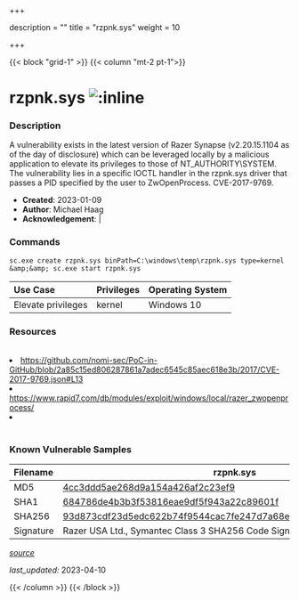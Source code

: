 +++

description = ""
title = "rzpnk.sys"
weight = 10

+++


{{< block "grid-1" >}}
{{< column "mt-2 pt-1">}}


# rzpnk.sys ![:inline](/images/twitter_verified.png) 


### Description

A vulnerability exists in the latest version of Razer Synapse (v2.20.15.1104 as of the day of disclosure) which can be leveraged locally by a malicious application to elevate its privileges to those of NT_AUTHORITY\SYSTEM. The vulnerability lies in a specific IOCTL handler in the rzpnk.sys driver that passes a PID specified by the user to ZwOpenProcess. CVE-2017-9769.

- **Created**: 2023-01-09
- **Author**: Michael Haag
- **Acknowledgement**:  | [](https://twitter.com/)

### Commands

```
sc.exe create rzpnk.sys binPath=C:\windows\temp\rzpnk.sys type=kernel &amp;&amp; sc.exe start rzpnk.sys
```

| Use Case | Privileges | Operating System | 
|:---- | ---- | ---- |
| Elevate privileges | kernel | Windows 10 |

### Resources
<br>
<li><a href="https://github.com/nomi-sec/PoC-in-GitHub/blob/2a85c15ed806287861a7adec6545c85aec618e3b/2017/CVE-2017-9769.json#L13">https://github.com/nomi-sec/PoC-in-GitHub/blob/2a85c15ed806287861a7adec6545c85aec618e3b/2017/CVE-2017-9769.json#L13</a></li>
<li><a href="https://www.rapid7.com/db/modules/exploit/windows/local/razer_zwopenprocess/">https://www.rapid7.com/db/modules/exploit/windows/local/razer_zwopenprocess/</a></li>
<li><a href=""></a></li>
<br>

### Known Vulnerable Samples

| Filename | rzpnk.sys |
|:---- | ---- | 
| MD5 | <a href="https://www.virustotal.com/gui/file/4cc3ddd5ae268d9a154a426af2c23ef9">4cc3ddd5ae268d9a154a426af2c23ef9</a> |
| SHA1 | <a href="https://www.virustotal.com/gui/file/684786de4b3b3f53816eae9df5f943a22c89601f">684786de4b3b3f53816eae9df5f943a22c89601f</a> |
| SHA256 | <a href="https://www.virustotal.com/gui/file/93d873cdf23d5edc622b74f9544cac7fe247d7a68e1e2a7bf2879fad97a3ae63">93d873cdf23d5edc622b74f9544cac7fe247d7a68e1e2a7bf2879fad97a3ae63</a> |
| Signature | Razer USA Ltd., Symantec Class 3 SHA256 Code Signing CA, VeriSign   |


[*source*](https://github.com/magicsword-io/LOLDrivers/tree/main/yaml/rzpnk.yaml)

*last_updated:* 2023-04-10








{{< /column >}}
{{< /block >}}
